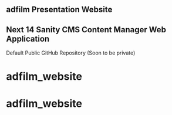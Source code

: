 ## adfilm Presentation Website

## Next 14 Sanity CMS Content Manager Web Application

Default Public GitHub Repository (Soon to be private)
# adfilm_website
# adfilm_website
